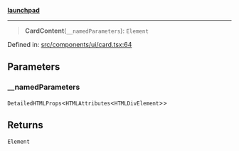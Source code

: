 [**launchpad**](index.md)

***

> **CardContent**(`__namedParameters`): `Element`

Defined in: [src/components/ui/card.tsx:64](https://github.com/victorbratov/launchpad/blob/35b0965dd86b05a55a9206d809917613bd599c25/src/components/ui/card.tsx#L64)

## Parameters

### \_\_namedParameters

`DetailedHTMLProps`\<`HTMLAttributes`\<`HTMLDivElement`\>\>

## Returns

`Element`
